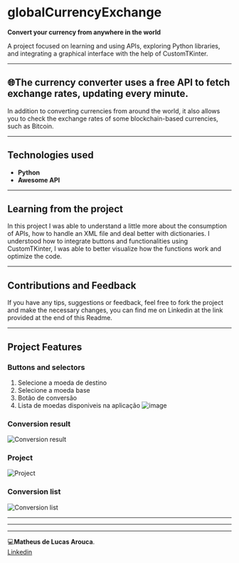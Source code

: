 # globalCurrencyExchange

 **Convert your currency from anywhere in the world**  

A project focused on learning and using APIs, exploring Python libraries, and integrating a graphical interface with the help of CustomTKinter.

---

## 🌐The currency converter uses a free API to fetch exchange rates, updating every minute.
In addition to converting currencies from around the world, it also allows you to check the exchange rates of some blockchain-based currencies, such as Bitcoin.

---

## Technologies used
- **Python**
- **Awesome API**

---

## Learning from the project
In this project I was able to understand a little more about the consumption of APIs, how to handle an XML file and deal better with dictionaries.
I understood how to integrate buttons and functionalities using CustomTKinter, I was able to better visualize how the functions work and optimize the code.  

---

## Contributions and Feedback 
If you have any tips, suggestions or feedback, feel free to fork the project and make the necessary changes, you can find me on Linkedin at the link provided at the end of this Readme. 

---


## Project Features

### Buttons and selectors
1) Selecione a moeda de destino
2) Selecione a moeda base
3) Botão de conversão
4) Lista de moedas disponiveis na aplicação
![image](https://github.com/user-attachments/assets/ee854087-140b-45b0-815a-e77c23f7b0d3)


### Conversion result
![Conversion result](https://github.com/user-attachments/assets/30d6f2bd-a192-4eb7-bd1f-da0bf22746cc)

### Project
![Project](https://github.com/user-attachments/assets/6f6370a6-1676-4d41-b77f-d8e26af82d71)

### Conversion list
![Conversion list](https://github.com/user-attachments/assets/f05f10b9-b38e-4764-aa68-1f7962883649)



---
---
---  

💻**Matheus de Lucas Arouca**.  
[Linkedin](www.linkedin.com/in/delucas027)
